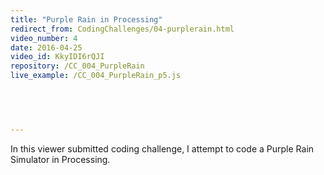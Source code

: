 ```yaml
---
title: "Purple Rain in Processing"
redirect_from: CodingChallenges/04-purplerain.html
video_number: 4
date: 2016-04-25
video_id: KkyIDI6rQJI
repository: /CC_004_PurpleRain
live_example: /CC_004_PurpleRain_p5.js

  


  
---
```


In this viewer submitted coding challenge, I attempt to code a Purple Rain Simulator in Processing.

